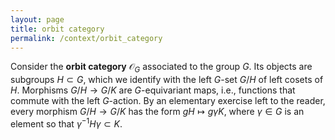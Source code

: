 ```yaml
---
layout: page
title: orbit category
permalink: /context/orbit_category
---
```

Consider the **orbit category** $\mathcal{O}_G$ associated to the group $G$. Its objects are subgroups $H \subset G$, which we identify with the left $G$-set $G/H$ of left cosets of $H$. Morphisms $G/H \to G/K$ are $G$-equivariant maps, i.e., functions that commute with the left $G$-action. By an elementary exercise left to the reader, every morphism $G/H \to G/K$ has the form $gH \mapsto g\gamma K$, where $\gamma \in G$ is an element so that $\gamma^{-1}H\gamma \subset K$.
